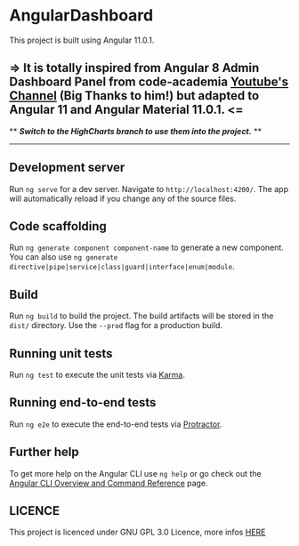 # AngularDashboard

This project is built using Angular 11.0.1.


## => It is totally inspired from Angular 8 Admin Dashboard Panel from code-academia [Youtube's Channel](https://www.youtube.com/watch?v=FP7Hs8lTy1k) (Big Thanks to him!) but adapted to Angular 11 and Angular Material 11.0.1. <=



** **_Switch to the HighCharts branch to use them into the project._** **

---
## Development server

Run `ng serve` for a dev server. Navigate to `http://localhost:4200/`. The app will automatically reload if you change any of the source files.

## Code scaffolding

Run `ng generate component component-name` to generate a new component. You can also use `ng generate directive|pipe|service|class|guard|interface|enum|module`.

## Build

Run `ng build` to build the project. The build artifacts will be stored in the `dist/` directory. Use the `--prod` flag for a production build.

## Running unit tests

Run `ng test` to execute the unit tests via [Karma](https://karma-runner.github.io).

## Running end-to-end tests

Run `ng e2e` to execute the end-to-end tests via [Protractor](http://www.protractortest.org/).

## Further help

To get more help on the Angular CLI use `ng help` or go check out the [Angular CLI Overview and Command Reference](https://angular.io/cli) page.

## LICENCE 
This project is licenced under GNU GPL 3.0 Licence, more infos [HERE](https://github.com/jbl31/angular-dashboard/master/LICENCE.md)